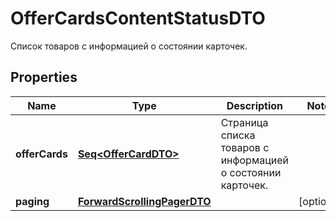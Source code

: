 

# OfferCardsContentStatusDTO

Список товаров с информацией о состоянии карточек.

## Properties

Name | Type | Description | Notes
------------ | ------------- | ------------- | -------------
**offerCards** | [**Seq&lt;OfferCardDTO&gt;**](OfferCardDTO.md) | Страница списка товаров с информацией о состоянии карточек. | 
**paging** | [**ForwardScrollingPagerDTO**](ForwardScrollingPagerDTO.md) |  |  [optional]



